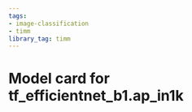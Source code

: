 ```yaml
---
tags:
- image-classification
- timm
library_tag: timm
---
```

# Model card for tf_efficientnet_b1.ap_in1k